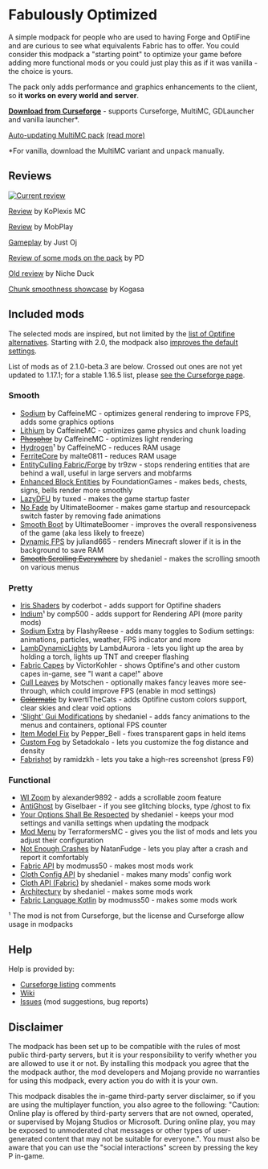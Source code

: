 # Fabulously Optimized

A simple modpack for people who are used to having Forge and OptiFine and are curious to see what equivalents Fabric has to offer. You could consider this modpack a "starting point" to optimize your game before adding more functional mods or you could just play this as if it was vanilla - the choice is yours. 

The pack only adds performance and graphics enhancements to the client, so **it works on every world and server**.

**[Download from Curseforge](https://www.curseforge.com/minecraft/modpacks/fabulously-optimized)** - supports Curseforge, MultiMC, GDLauncher and vanilla launcher*.

[Auto-updating MultiMC pack](https://github.com/Madis0/fabulously-optimized/releases/download/v2.1.0a1/Fabulously.Optimized.MultiMC.auto-update.zip) [(read more)](https://github.com/Madis0/fabulously-optimized/wiki/Auto-updating-MultiMC-pack)

*For vanilla, download the MultiMC variant and unpack manually.

## Reviews

[![Current review](https://img.youtube.com/vi/bb8G9X5Q_4I/maxresdefault.jpg)](https://www.youtube.com/watch?v=bb8G9X5Q_4I)

[Review](https://www.youtube.com/watch?v=crtB5DnZ3a8) by KoPlexis MC

[Review](https://www.youtube.com/watch?v=XR0zJL9blpE) by MobPlay

[Gameplay](https://youtu.be/ggCGrlMLOEc?t=110) by Just Oj

[Review of some mods on the pack](https://www.youtube.com/watch?v=8OBkqn4Z4ek) by PD

[Old review](https://www.youtube.com/watch?v=YQyDNc7aGBs) by Niche Duck

[Chunk smoothness showcase](https://www.youtube.com/watch?v=FEdt1lQsJDo) by Kogasa

## Included mods

The selected mods are inspired, but not limited by the [list of Optifine alternatives](https://gist.github.com/LambdAurora/1f6a4a99af374ce500f250c6b42e8754). Starting with 2.0, the modpack also [improves the default settings](https://github.com/Madis0/fabulously-optimized/wiki/Changed-options).

List of mods as of 2.1.0-beta.3 are below. Crossed out ones are not yet updated to 1.17.1; for a stable 1.16.5 list, please [see the Curseforge page](https://www.curseforge.com/minecraft/modpacks/fabulously-optimized).

### Smooth
* [Sodium](https://www.curseforge.com/minecraft/mc-mods/sodium) by CaffeineMC - optimizes general rendering to improve FPS, adds some graphics options
* [Lithium](https://www.curseforge.com/minecraft/mc-mods/lithium) by CaffeineMC - optimizes game physics and chunk loading
* [~~Phosphor~~](https://www.curseforge.com/minecraft/mc-mods/phosphor) by CaffeineMC - optimizes light rendering
* [Hydrogen](https://modrinth.com/mod/hydrogen)¹ by CaffeineMC - reduces RAM usage
* [FerriteCore](https://www.curseforge.com/minecraft/mc-mods/ferritecore-fabric) by malte0811 - reduces RAM usage
* [EntityCulling Fabric/Forge](https://www.curseforge.com/minecraft/mc-mods/entityculling) by tr9zw - stops rendering entities that are behind a wall, useful in large servers and mobfarms
* [Enhanced Block Entities](https://www.curseforge.com/minecraft/mc-mods/enhanced-block-entities) by FoundationGames - makes beds, chests, signs, bells render more smoothly
* [LazyDFU](https://www.curseforge.com/minecraft/mc-mods/lazydfu) by tuxed - makes the game startup faster
* [No Fade](https://www.curseforge.com/minecraft/mc-mods/no-fade) by UltimateBoomer - makes game startup and resourcepack switch faster by removing fade animations
* [Smooth Boot](https://www.curseforge.com/minecraft/mc-mods/smooth-boot) by UltimateBoomer - improves the overall responsiveness of the game (aka less likely to freeze)
* [Dynamic FPS](https://www.curseforge.com/minecraft/mc-mods/dynamic-fps) by juliand665 - renders Minecraft slower if it is in the background to save RAM
* [~~Smooth Scrolling Everywhere~~](https://www.curseforge.com/minecraft/mc-mods/smooth-scrolling-everywhere-fabric) by shedaniel - makes the scrolling smooth on various menus

### Pretty
* [Iris Shaders](https://www.curseforge.com/minecraft/mc-mods/irisshaders) by coderbot - adds support for Optifine shaders
* [Indium](https://modrinth.com/mod/indium)¹ by comp500 - adds support for Rendering API (more parity mods)
* [Sodium Extra](https://www.curseforge.com/minecraft/mc-mods/sodium-extra) by FlashyReese - adds many toggles to Sodium settings: animations, particles, weather, FPS indicator and more
* [LambDynamicLights](https://www.curseforge.com/minecraft/mc-mods/lambdynamiclights) by LambdAurora - lets you light up the area by holding a torch, lights up TNT and creeper flashing
* [Fabric Capes](https://www.curseforge.com/minecraft/mc-mods/capes) by VictorKohler - shows Optifine's and other custom capes in-game, see "I want a cape!" above
* [Cull Leaves](https://www.curseforge.com/minecraft/mc-mods/cull-leaves) by Motschen - optionally makes fancy leaves more see-through, which could improve FPS (enable in mod settings)
* [~~Colormatic~~](https://www.curseforge.com/minecraft/mc-mods/colormatic) by kwertiTheCats - adds Optifine custom colors support, clear skies and clear void options
* ['Slight' Gui Modifications](https://www.curseforge.com/minecraft/mc-mods/slight-gui-modifications) by shedaniel - adds fancy animations to the menus and containers, optional FPS counter
* [Item Model Fix](https://www.curseforge.com/minecraft/mc-mods/item-model-fix) by Pepper_Bell - fixes transparent gaps in held items
* [Custom Fog](https://www.curseforge.com/minecraft/mc-mods/custom-fog) by Setadokalo - lets you customize the fog distance and density
* [Fabrishot](https://www.curseforge.com/minecraft/mc-mods/fabrishot) by ramidzkh - lets you take a high-res screenshot (press F9)

### Functional
* [WI Zoom](https://www.curseforge.com/minecraft/mc-mods/wi-zoom) by alexander9892 - adds a scrollable zoom feature
* [AntiGhost](https://www.curseforge.com/minecraft/mc-mods/antighost) by Giselbaer - if you see glitching blocks, type /ghost to fix
* [Your Options Shall Be Respected](https://www.curseforge.com/minecraft/mc-mods/yosbr) by shedaniel - keeps your mod settings and vanilla settings when updating the modpack
* [Mod Menu](https://www.curseforge.com/minecraft/mc-mods/modmenu) by TerraformersMC - gives you the list of mods and lets you adjust their configuration
* [Not Enough Crashes](https://www.curseforge.com/minecraft/mc-mods/not-enough-crashes) by NatanFudge - lets you play after a crash and report it comfortably
* [Fabric API](https://www.curseforge.com/minecraft/mc-mods/fabric-api) by modmuss50 - makes most mods work
* [Cloth Config API](https://www.curseforge.com/minecraft/mc-mods/cloth-config) by shedaniel - makes many mods' config work
* [Cloth API (Fabric)](https://www.curseforge.com/minecraft/mc-mods/cloth-api) by shedaniel - makes some mods work
* [Architectury](https://www.curseforge.com/minecraft/mc-mods/architectury-fabric) by shedaniel - makes some mods work
* [Fabric Language Kotlin](https://www.curseforge.com/minecraft/mc-mods/fabric-language-kotlin) by modmuss50 - makes some mods work

¹ The mod is not from Curseforge, but the license and Curseforge allow usage in modpacks

## Help

Help is provided by:

* [Curseforge listing](https://www.curseforge.com/minecraft/modpacks/fabulously-optimized) comments
* [Wiki](https://github.com/Madis0/fabulously-optimized/wiki)
* [Issues](https://github.com/Madis0/fabulously-optimized/issues) (mod suggestions, bug reports)

## Disclaimer

The modpack has been set up to be compatible with the rules of most public third-party servers, but it is your responsibility to verify whether you are allowed to use it or not. By installing this modpack you agree that the the modpack author, the mod developers and Mojang provide no warranties for using this modpack, every action you do with it is your own. 

This modpack disables the in-game third-party server disclaimer, so if you are using the multiplayer function, you also agree to the following: "Caution: Online play is offered by third-party servers that are not owned, operated, or supervised by Mojang Studios or Microsoft. During online play, you may be exposed to unmoderated chat messages or other types of user-generated content that may not be suitable for everyone.". You must also be aware that you can use the "social interactions" screen by pressing the key P in-game.

